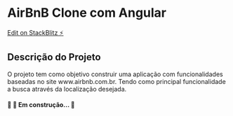 # AirBnB Clone com Angular

[Edit on StackBlitz ⚡️](https://stackblitz.com/edit/angular-ivy-zxfajd)

## Descrição do Projeto
<p align=>O projeto tem como objetivo construir uma aplicação com funcionalidades baseadas no site www.airbnb.com.br. Tendo como principal funcionalidade a busca através da localização desejada.</p>

<h4 align=> 
	🚧 🚀 Em construção...  🚧
</h4>
